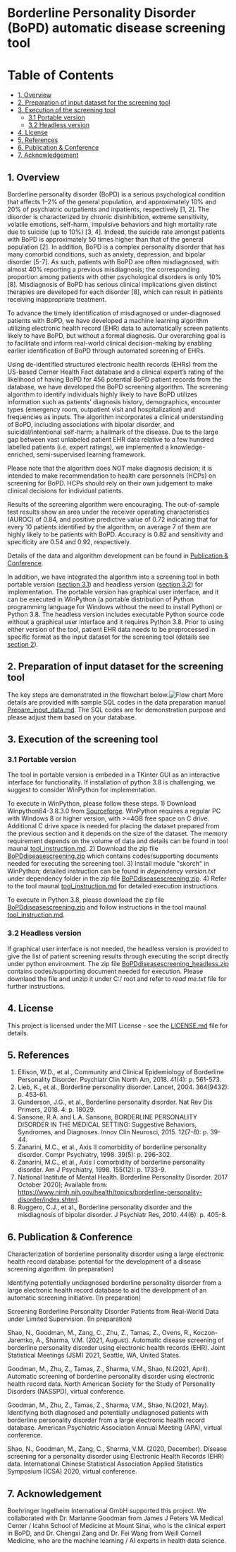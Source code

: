 # Borderline Personality Disorder (BoPD) automatic disease screening tool

# Table of Contents
- [1. Overview](#1-overview)
- [2. Preparation of input dataset for the screening tool](#2-preparation-of-input-dataset-for-the-screening-tool)
- [3. Execution of the screening tool](#3-Execution-of-the-screening-tool)
	- [3.1 Portable version](#31-Portable-version)
	- [3.2 Headless version](#32-Headless-version)
- [4. License](#4-License)
- [5. References](#5-References)
- [6. Publication & Conference](#6-publication--conference)
- [7. Acknowledgement](#7-acknowledgement)




## 1. Overview

Borderline personality disorder (BoPD) is a serious psychological condition that affects 1–2% of the general population, and approximately 10% and 20% of psychiatric outpatients and inpatients, respectively [1, 2]. The disorder is characterized by chronic disinhibition, extreme sensitivity, volatile emotions, self-harm, impulsive behaviors and high mortality rate due to suicide (up to 10%) [3, 4]. Indeed, the suicide rate amongst patients with BoPD is approximately 50 times higher than that of the general population [2]. In addition, BoPD is a complex personality disorder that has many comorbid conditions, such as anxiety, depression, and bipolar disorder [5-7]. As such, patients with BoPD are often misdiagnosed, with almost 40% reporting a previous misdiagnosis; the corresponding proportion among patients with other psychological disorders is only 10% [8]. 
Misdiagnosis of BoPD has serious clinical implications given distinct therapies are developed for each disorder [8], which can result in patients receiving inappropriate treatment. 

To advance the timely identification of misdiagnosed or under-diagnosed patients with BoPD, we have developed a machine learning algorithm utilizing electronic health record (EHR) data to automatically screen patients likely to have BoPD, but without a formal diagnosis. Our overarching goal is to facilitate and inform real-world clinical decision-making by enabling earlier identification of BoPD through automated screening of EHRs. 

Using de-identified structured electronic health records (EHRs) from the US-based Cerner Health Fact database and a clinical expert’s rating of the likelihood of having BoPD for 456 potential BoPD patient records from the database, we have developed the BoPD screening algorithm. The screening algorithm to identify individuals highly likely to have BoPD utilizes information such as patients’ diagnosis history, demographics, encounter types (emergency room, outpatient visit and hospitalization) and frequencies as inputs. The algorithm incorporates a clinical understanding of BoPD, including associations with bipolar disorder, and suicidal/intentional self-harm; a hallmark of the disease. Due to the large gap between vast unlabeled patient EHR data relative to a few hundred labelled patients (i.e. expert ratings), we implemented a knowledge-enriched, semi-supervised learning framework.

Please note that the algorithm does NOT make diagnosis decision; it is intended to make recommendation to health care personnels (HCPs) on screening for BoPD. HCPs should rely on their own judgement to make clinical decisions for individual patients. 

Results of the screening algorithm were encouraging. The out-of-sample test results show an area under the receiver operating characteristics (AUROC) of 0.84, and positive predictive value of 0.72 indicating that for every 10 patients identified by the algorithm, on average 7 of them are highly likely to be patients with BoPD. Accuracy is 0.82 and sensitivity and specificity are 0.54 and 0.92, respectively. 

Details of the data and algorithm development can be found in [Publication & Conference](#6-publication--conference).

In addition, we have integrated the algorithm into a screening tool in both portable version ([section 3.1](#31-Portable-version)) and headless version ([section 3.2](#32-Headless-version)) for implementation. The portable version has graphical user interface, and it can be executed in WinPython (a portable distribution of Python programming language for Windows without the need to install Python) or Python 3.8. The headless version includes executable Python source code without a graphical user interface and it requires Python 3.8. Prior to using either version of the tool, patient EHR data needs to be preprocessed in specific format as the input dataset for the screening tool (details see [section 2](#2-Preparing-input-dataset-for-the-screening-tool)). 


## 2. Preparation of input dataset for the screening tool
The key steps are demonstrated in the flowchart below.![Flow chart ](/images/flowchart.png)
More details are provided with sample SQL codes in the data preparation manual [Prepare_input_data.md](https://github.com/BoPDdiseasescreening/Borderline-Personality-Disorder-BoPD-automatic-disease-screening-tool/blob/main/Prepare_input_data.md). The SQL codes are for demonstration purpose and please adjust them based on your database.



## 3. Execution of the screening tool
### 3.1 Portable version 

The tool in portable version is embeded in a TKinter GUI as an interactive interface for functionality. If installation of python 3.8 is challenging, we suggest to consider WinPython for implementation. 

To execute in WinPython, please follow these steps. 
	1) Download Winpython64-3.8.3.0 from [Sourceforge](https://sourceforge.net/projects/winpython/files/WinPython_3.8/3.8.3.0/). WinPython requires a regular PC with Windows 8 or higher version, with >=4GB free space on C drive. Additional C drive space is needed for placing the dataset prepared from the previous section and it depends on the size of the dataset. The memory requirement depends on the volume of data and details can be found in tool maunal [tool_instruction.md](https://github.com/BoPDdiseasescreening/Borderline-Personality-Disorder-BoPD-automatic-disease-screening-tool/blob/main/tool_instruction.md). 
	2) Download the zip file [BoPDdiseasescreening.zip](https://github.com/BoPDdiseasescreening/Borderline-Personality-Disorder-BoPD-automatic-disease-screening-tool/blob/main/BoPDScreeningTool.zip) which contains codes/supporting documents needed for executing the screening tool.
	3) Install module "skorch" in WinPython; detailed instruction can be found in *dependency version.txt* under dependency folder in the zip file [BoPDdiseasescreening.zip](https://github.com/BoPDdiseasescreening/Borderline-Personality-Disorder-BoPD-automatic-disease-screening-tool/blob/main/BoPDScreeningTool.zip). 
	4) Refer to the tool maunal [tool_instruction.md](https://github.com/BoPDdiseasescreening/Borderline-Personality-Disorder-BoPD-automatic-disease-screening-tool/blob/main/tool_instruction.md) for detailed execution instructions.
	

To execute in Python 3.8, please download the zip file [BoPDdiseasescreening.zip](https://github.com/BoPDdiseasescreening/Borderline-Personality-Disorder-BoPD-automatic-disease-screening-tool/blob/main/BoPDScreeningTool.zip) and follow instructions in the tool maunal [tool_instruction.md](https://github.com/BoPDdiseasescreening/Borderline-Personality-Disorder-BoPD-automatic-disease-screening-tool/blob/main/tool_instruction.md).


### 3.2 Headless version

If graphical user interface is not needed, the headless version is provided to give the list of patient screening results through executing the script directly under python environment. The zip file [BoPDdiseasescreening_headless.zip](https://github.com/BoPDdiseasescreening/Borderline-Personality-Disorder-BoPD-automatic-disease-screening-tool/blob/main/BoPDScreening_headless.zip) contains codes/supporting document needed for execution. Please downlaod the file and unzip it under C:/ root and refer to *read me.txt* file for further instructions.


## 4. License 

This project is licensed under the MIT License - see the [LICENSE.md](https://github.com/BoPDdiseasescreening/Borderline-Personality-Disorder-BoPD-automatic-disease-screening-tool/blob/main/LICENSE.md) file for details.

## 5. References

1.	Ellison, W.D., et al., Community and Clinical Epidemiology of Borderline Personality Disorder. Psychiatr Clin North Am, 2018. 41(4): p. 561-573.
2.	Lieb, K., et al., Borderline personality disorder. Lancet, 2004. 364(9432): p. 453-61.
3.	Gunderson, J.G., et al., Borderline personality disorder. Nat Rev Dis Primers, 2018. 4: p. 18029.
4.	Sansone, R.A. and L.A. Sansone, BORDERLINE PERSONALITY DISORDER IN THE MEDICAL SETTING: Suggestive Behaviors, Syndromes, and Diagnoses. Innov Clin Neurosci, 2015. 12(7-8): p. 39-44.
5.	Zanarini, M.C., et al., Axis II comorbidity of borderline personality disorder. Compr Psychiatry, 1998. 39(5): p. 296-302.
6.	Zanarini, M.C., et al., Axis I comorbidity of borderline personality disorder. Am J Psychiatry, 1998. 155(12): p. 1733-9.
7.	National Institute of Mental Health. Borderline Personality Disorder. 2017 October 2020]; Available from: https://www.nimh.nih.gov/health/topics/borderline-personality-disorder/index.shtml.
8.	Ruggero, C.J., et al., Borderline personality disorder and the misdiagnosis of bipolar disorder. J Psychiatr Res, 2010. 44(6): p. 405-8.

## 6. Publication & Conference

Characterization of borderline personality disorder using a large electronic health record database: potential for the development of a disease screening algorithm. (In preparation)

Identifying potentially undiagnosed borderline personality disorder from a large electronic health record database to aid the development of an automatic screening initiative. (In preparation)

Screening Borderline Personality Disorder Patients from Real-World Data under Limited Supervision. (In preparation)

Shao, N., Goodman, M., Zang, C., Zhu, Z., Tamas, Z., Ovens, R., Koczon-Jaremko, A., Sharma, V.M. (2021, August). Automatic disease screening of borderline personality disorder using electronic health records (EHR). Joint Statistical Meetings (JSM) 2021, Seattle, WA, United States.

Goodman, M., Zhu, Z., Tamas, Z., Sharma, V.M., Shao, N.(2021, April). Automatic screening of borderline personality disorder using electronic health record data. North American Society for the Study of Personality Disorders (NASSPD), virtual conference.

Goodman, M., Zhu, Z., Tamas, Z., Sharma, V.M., Shao, N.(2021, May). Identifying both diagnosed and potentially undiagnosed patients with borderline personality disorder from a large electronic health record database. American Psychiatric Association Annual Meeting (APA), virtual conference.

Shao, N., Goodman, M., Zang, C., Sharma, V.M. (2020, December). Disease screening for a personality disorder using Electronic Health Records (EHR) data. International Chinese Statistical Association Applied Statistics Symposium (ICSA) 2020, virtual conference.


## 7. Acknowledgement
Boehringer Ingelheim International GmbH supported this project. We collaborated with Dr. Marianne Goodman from James J Peters VA Medical Center / Icahn School of Medicine at Mount Sinai, who is the clinical expert in BoPD, and Dr. Chengxi Zang and Dr. Fei Wang from Weill Cornell Medicine, who are the machine learning / AI experts in health data science. 





